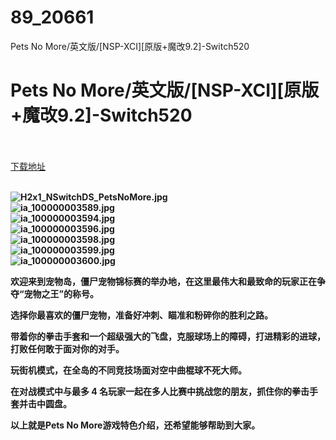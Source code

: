 # 89_20661
Pets No More/英文版/[NSP-XCI][原版+魔改9.2]-Switch520
# Pets No More/英文版/[NSP-XCI][原版+魔改9.2]-Switch520
 <br/></br>
[下载地址](https://www.switch520.cc/article/20661 "下载地址")
<br/></br>

<p><strong><img title="H2x1_NSwitchDS_PetsNoMore.jpg" src="https://www.switch520.cc/muke_img/2021_07_26_b47a8edcaf668.jpg" alt="H2x1_NSwitchDS_PetsNoMore.jpg"></strong><br>
<strong><img title="ia_100000003589.jpg" src="https://www.switch520.cc/muke_img/2021_07_26_5b1105d7d5865.jpg" alt="ia_100000003589.jpg"></strong><br>
<strong><img title="ia_100000003594.jpg" src="https://www.switch520.cc/muke_img/2021_07_26_5b213467a44f9.jpg" alt="ia_100000003594.jpg"></strong><br>
<strong><img title="ia_100000003596.jpg" src="https://www.switch520.cc/muke_img/2021_07_26_703cf687fcf7d.jpg" alt="ia_100000003596.jpg"></strong><br>
<strong><img title="ia_100000003598.jpg" src="https://www.switch520.cc/muke_img/2021_07_26_020fd37da5128.jpg" alt="ia_100000003598.jpg"></strong><br>
<strong><img title="ia_100000003599.jpg" src="https://www.switch520.cc/muke_img/2021_07_26_587657d87e68a.jpg" alt="ia_100000003599.jpg"></strong><br>
<strong><img title="ia_100000003600.jpg" src="https://www.switch520.cc/muke_img/2021_07_26_7fdf1668c9789.jpg" alt="ia_100000003600.jpg">&nbsp;</strong></p>
<p><strong>欢迎来到宠物岛，僵尸宠物锦标赛的举办地，在这里最伟大和最致命的玩家正在争夺“宠物之王”的称号。</strong></p>
<p><strong>选择你最喜欢的僵尸宠物，准备好冲刺、瞄准和粉碎你的胜利之路。</strong></p>
<p><strong>带着你的拳击手套和一个超级强大的飞盘，克服球场上的障碍，打进精彩的进球，打败任何敢于面对你的对手。</strong></p>
<p><strong>玩街机模式，在全岛的不同竞技场面对空中曲棍球不死大师。</strong></p>
<p><strong>在对战模式中与最多 4 名玩家一起在多人比赛中挑战您的朋友，抓住你的拳击手套并击中圆盘。</strong></p>
<p><strong>以上就是Pets No More游戏特色介绍，还希望能够帮助到大家。</strong></p>
<p>&nbsp;</p>

